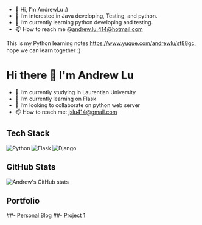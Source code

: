 - 👋 Hi, I’m AndrewLu :)
- 👀 I’m interested in Java developing, Testing, and python.
- 🌱 I’m currently learning python developing and testing.
- 📫 How to reach me @andrew.lu.414@hotmail.com


This is my Python learning notes https://www.yuque.com/andrewlu/st88gc, hope we can learn together :)　


# Hi there 👋 I'm Andrew Lu

- 🔭 I’m currently studying in Laurentian University  
- 🌱 I’m currently learning on Flask
- 👯 I’m looking to collaborate on python web server
- 📫 How to reach me: jslu414@gmail.com

## Tech Stack
![Python](https://img.shields.io/badge/Python-3776AB?style=for-the-badge&logo=python&logoColor=white)
![Flask](https://img.shields.io/badge/Flask-000000?style=for-the-badge&logo=flask&logoColor=white)
![Django](https://img.shields.io/badge/Django-092E20?style=for-the-badge&logo=django&logoColor=white)

## GitHub Stats
![Andrew's GitHub stats](https://github-readme-stats.vercel.app/api?username=andrewlu&show_icons=true&theme=radical)

## Portfolio
##- [Personal Blog](https://yourblog.com)
##- [Project 1](https://github.com/yourproject)

<!-- 可以添加动态访问量、热力图等 -->


　
<!---
AndrewLu3335/AndrewLu3335 is a ✨ special ✨ repository because its `README.md` (this file) appears on your GitHub profile.
You can click the Preview link to take a look at your changes.
--->
